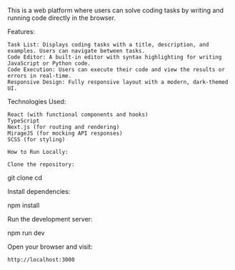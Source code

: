 This is a web platform where users can solve coding tasks by writing and running code directly in the browser.

Features:

    Task List: Displays coding tasks with a title, description, and examples. Users can navigate between tasks.
    Code Editor: A built-in editor with syntax highlighting for writing JavaScript or Python code.
    Code Execution: Users can execute their code and view the results or errors in real-time.
    Responsive Design: Fully responsive layout with a modern, dark-themed UI.

Technologies Used:

    React (with functional components and hooks)
    TypeScript
    Next.js (for routing and rendering)
    MirageJS (for mocking API responses)
    SCSS (for styling)

    How to Run Locally:

    Clone the repository:

git clone <repo-url>
cd <project-folder>

Install dependencies:

npm install

Run the development server:

npm run dev

Open your browser and visit:

    http://localhost:3000
